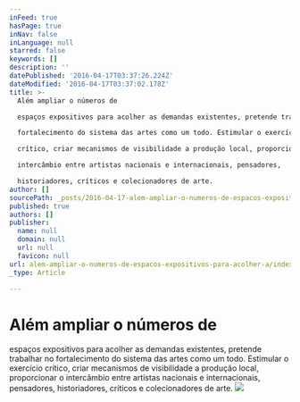 ```yaml
---
inFeed: true
hasPage: true
inNav: false
inLanguage: null
starred: false
keywords: []
description: ''
datePublished: '2016-04-17T03:37:26.224Z'
dateModified: '2016-04-17T03:37:02.178Z'
title: >-
  Além ampliar o números de

  espaços expositivos para acolher as demandas existentes, pretende trabalhar no

  fortalecimento do sistema das artes como um todo. Estimular o exercício

  crítico, criar mecanismos de visibilidade a produção local, proporcionar o

  intercâmbio entre artistas nacionais e internacionais, pensadores,

  historiadores, críticos e colecionadores de arte.
author: []
sourcePath: _posts/2016-04-17-alem-ampliar-o-numeros-de-espacos-expositivos-para-acolher-a.md
published: true
authors: []
publisher:
  name: null
  domain: null
  url: null
  favicon: null
url: alem-ampliar-o-numeros-de-espacos-expositivos-para-acolher-a/index.html
_type: Article

---
```

# Além ampliar o números de
espaços expositivos para acolher as demandas existentes, pretende trabalhar no
fortalecimento do sistema das artes como um todo. Estimular o exercício
crítico, criar mecanismos de visibilidade a produção local, proporcionar o
intercâmbio entre artistas nacionais e internacionais, pensadores,
historiadores, críticos e colecionadores de arte.
![](https://the-grid-user-content.s3-us-west-2.amazonaws.com/ced5685d-11bb-4a79-8808-4c01354e8de1.jpg)